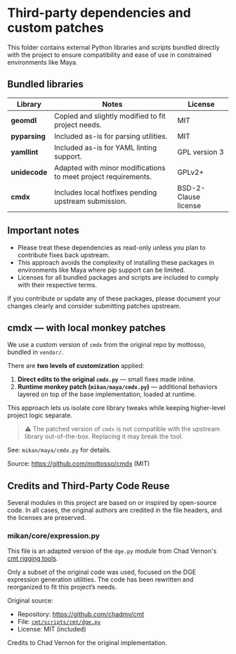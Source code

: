 # Third-party dependencies and custom patches

This folder contains external Python libraries and scripts bundled directly with the project to ensure compatibility and ease of use in constrained environments like Maya.

## Bundled libraries

| Library       | Notes                                                          | License              |
| ------------- | -------------------------------------------------------------- | -------------------- |
| **geomdl**    | Copied and slightly modified to fit project needs.             | MIT                  |
| **pyparsing** | Included as-is for parsing utilities.                          | MIT                  |
| **yamllint**  | Included as-is for YAML linting support.                       | GPL version 3        |
| **unidecode** | Adapted with minor modifications to meet project requirements. | GPLv2+               |
| **cmdx**      | Includes local hotfixes pending upstream submission.           | BSD-2-Clause license |

## Important notes

- Please treat these dependencies as read-only unless you plan to contribute fixes back upstream.
- This approach avoids the complexity of installing these packages in environments like Maya where pip support can be limited.
- Licenses for all bundled packages and scripts are included to comply with their respective terms.

If you contribute or update any of these packages, please document your changes clearly and consider submitting patches upstream.

## cmdx — with local monkey patches

We use a custom version of `cmdx` from the original repo by mottosso, bundled in `vendor/`.

There are **two levels of customization** applied:

1. **Direct edits to the original `cmdx.py`** — small fixes made inline.
2. **Runtime monkey patch (`mikan/maya/cmdx.py`)** — additional behaviors layered on top of the base implementation, loaded at runtime.

This approach lets us isolate core library tweaks while keeping higher-level project logic separate.

> ⚠️ The patched version of `cmdx` is not compatible with the upstream library out-of-the-box. Replacing it may break the tool.

See: `mikan/maya/cmdx.py` for details.

Source: https://github.com/mottosso/cmdx (MIT)

## Credits and Third-Party Code Reuse

Several modules in this project are based on or inspired by open-source code. In all cases, the original authors are credited in the file headers, and the licenses are preserved.

### mikan/core/expression.py

This file is an adapted version of the `dge.py` module from Chad Vernon's [cmt rigging tools](https://github.com/chadmv/cmt).

Only a subset of the original code was used, focused on the DGE expression generation utilities. The code has been rewritten and reorganized to fit this project’s needs.

Original source:

- Repository: https://github.com/chadmv/cmt
- File: [`cmt/scripts/cmt/dge.py`](https://github.com/chadmv/cmt/blob/master/scripts/cmt/dge.py)
- License: MIT (included)

Credits to Chad Vernon for the original implementation.
